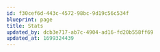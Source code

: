 ```yaml
---
id: f30cef6d-443c-4572-98bc-9d19c56c534f
blueprint: page
title: Stats
updated_by: dcb3e717-ab7c-4904-ad16-fd20b558ff69
updated_at: 1699324439
---
```

